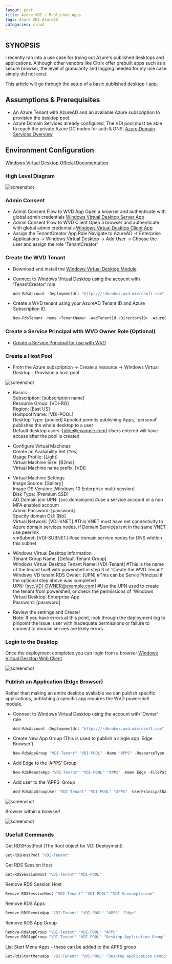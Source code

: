 ```yaml
---
layout: post
title: Azure VDI / Published Apps
tags: Azure VDI AzureAD
categories: cloud
---
```



## SYNOPSIS

I recently ran into a use case for trying out Azure's published desktops and applications. Although other vendors like Citrix offer prebuilt apps such as a secure browser, the level of granularity and logging needed for my use case simply did not exist.  

This article will go through the setup of a basic published desktop / app.

## Assumptions & Prerequisites

- An Azure Tenant with AzureAD and an avaliable Azure subscription to provision the desktop pool. 
- Azure Domain Services already configured, The VDI pool must be able to reach the private Azure DC nodes for auth & DNS. 
[Azure Domain Services Overview](https://docs.microsoft.com/en-us/azure/active-directory-domain-services/overview)

## Environment Configuration

[Windows Virtual Desktop Official Documentation](https://docs.microsoft.com/en-us/azure/virtual-desktop/tenant-setup-azure-active-directory)

### High Level Diagram

![screenshot](https://cloudchopshop.github.io/screenshots/VDI_Overview.png)

### Admin Consent

- Admin Consent Flow to WVD App
    Open a browser and authenticate with global admin credentials [Windows Virtual Desktop Server App](https://login.microsoftonline.com/common/adminconsent?client_id=5a0aa725-4958-4b0c-80a9-34562e23f3b7&redirect_uri=https%3A%2F%2Frdweb.wvd.microsoft.com%2FRDWeb%2FConsentCallback)
- Admin Consent Flow to WVD Client
    Open a browser and authenticate with global admin credentials [Windows Virtual Desktop Client App](https://login.microsoftonline.com/common/adminconsent?client_id=fa4345a4-a730-4230-84a8-7d9651b86739&redirect_uri=https%3A%2F%2Frdweb.wvd.microsoft.com%2FRDWeb%2FConsentCallback)
- Assign the TenantCreator App Role
    Navigate to AzureAD -> Enterprise Applications -> Windows Virtual Desktop  -> Add User -> Choose the user and assign the role 'TenantCreator'

### Create the WVD Tenant

- Download and install the [Windows Virtual Desktop Module](https://docs.microsoft.com/en-us/powershell/windows-virtual-desktop/overview/)

- Connect to Windows Virtual Desktop using the account with 'TenantCreator' role

    ```powershell
    Add-RdsAccount -DeploymentUrl "https://rdbroker.wvd.microsoft.com"
    ```
- Create a WVD tenant using your AzureAD Tenant ID and Azure Subscription ID. 

    ```powershell
    New-RdsTenant -Name <TenantName> -AadTenantId <DirectoryID> -AzureSubscriptionId <SubscriptionID>
    ```
### Create a Service Principal with WVD Owner Role (Optional)

- [Create a Service Principal for use with WVD](https://docs.microsoft.com/en-us/azure/virtual-desktop/create-service-principal-role-powershell)

### Create a Host Pool 

- From the Azure subscription -> Create a resource -> Windows Virtual Desktop - Provision a host pool

![screenshot](https://cloudchopshop.github.io/screenshots/WVD_CreatePool.png)

- Basics\
    Subscription:  [subscription name]\
    Resource Group: [VDI-RG]\
    Region: [East US]\
    Hostpool Name: [VDI-POOL]\
    Desktop Type: [pooled] #pooled permits publishing Apps, 'personal' publishes the whole desktop to a user\
    Default desktop users: [jdoe@example.com] Users entered will have access after the pool is created

- Configure Virtual Machines\
    Create an Avaliability Set [Yes]\
    Usage Profile: [Light]\
    Virtual Machine Size: [B2ms]\
    Virtual Machine name prefix: [VDI]

- Virtual Machine Settings\
    Image Source: [Gallery]\
    Image OS Version: [Windows 10 Enterprise multi-session]\
    Disk Type: [Premium SSD]\
    AD Domain join UPN: [svc.domainjoin] #use a service account or a non MFA enabled account\
    Admin Password: [password]\
    Specify domain OU: [No]\
    Virtual Network: [VDI-VNET] #This VNET must have net connectivity to Azure domain services nodes, if Domain Services isnt in the same VNET use peerlink\
    vmSubnet: [VDI-SUBNET] #use domain service nodes for DNS whithin this subnet

- Windows Virtual Desktop Information\
    Tenant Group Name: [Default Tenant Group]\
    Windows Virtual Desktop Tenant Name: [VDI-Tenant] #This is the name of the tenant built with powershell in step 3 of 'Create the WVD Tenant'\
    Windows VD tenant RDS Owner: [UPN] #This can be Servie Principal if the optional step above was completed\
    UPN: [svc.VDI-OWNER@example.com] #Use the UPN used to create the tenant from powershell, or check the permissions of 'Windows Virtual Desktop' Enterprise App\
    Password: [password]

- Review the settings and Create!\
    Note: If you have errors at this point, look through the deployment log to pinpoint the issue: user with inadequate permissions or failure to connect to domain servies are likely errors.


### Login to the Desktop

Once the deployment completes you can login from a browser [Windows Virtual Desktop Web Client](https://rdweb.wvd.microsoft.com/webclient/index.html)

![screenshot](https://cloudchopshop.github.io/screenshots/VDI_PortalDesktop.png)


### Publish an Application (Edge Browser)

Rather than making an entire desktop avaliable we can publish specific applications, publishing a specific app requires the WVD powershell module. 

- Connect to Windows Virtual Desktop using the account with 'Owner' role

    ```powershell
    Add-RdsAccount -DeploymentUrl "https://rdbroker.wvd.microsoft.com"
    ```
- Create New App Group (This is used to publish a single app 'Edge Browser')
    ```powershell
    New-RdsAppGroup "VDI-Tenant" "VDI-POOL" -Name "APPS" -ResourceType "RemoteApp" #where 'VDI-Tenant' and 'VDI-POOL' are the name of your WVD Tenant and pool name
    ```
- Add Edge to the 'APPS' Group
    ```powershell
    New-RdsRemoteApp "VDI-Tenant" "VDI-POOL" "APPS" -Name Edge -FilePath shell:Appsfolder\Microsoft.MicrosoftEdge_8wekyb3d8bbwe!MicrosoftEdge -IconPath C:\Windows\SystemApps\Microsoft.MicrosoftEdge_8wekyb3d8bbwe\MicrosoftEdge.exe
    ```
- Add user to the 'APPS' Group
    ```powershell
    Add-RdsAppGroupUser "VDI-Tenant" "VDI-POOL" "APPS" -UserPrincipalName "Jane_Doe@example.com" #use a differenent account than the one assigned to the desktop
    ```

![screenshot](https://cloudchopshop.github.io/screenshots/VDI_PortalEdge.png)


Browser within a browser!

![screenshot](https://cloudchopshop.github.io/screenshots/VDI_Edge.png)


### Usefull Commands

Get RDSHostPool (The Root object for VDI Deployment)
```powershell
Get-RDSHostPool "VDI-Tenant"
```
Get RDS Session Host
```powershell
Get-RDSSessionHost "VDI-Tenant" "VDI-POOL"
```
Remove RDS Session Host
```powershell
Remove-RDSSessionHost "VDI-Tenant" "VDI-POOL" "VDI-0.example.com"
```
Remove RDS Apps
```powershell
Remove-RDSRemoteApp "VDI-Tenant" "VDI-POOL" "APPS" "Edge"
```
Remove RDS App Group
```powershell
Remove-RdsAppGroup "VDI-Tenant" "VDI-POOL" "APPS"
Remove-RDSAppGroup "VDI-Tenant" "VDI-POOL" "Desktop Application Group"
```
List Start Menu Apps - these can be added to the APPS group
```powershell
Get-RdsStartMenuApp "VDI-Tenant" "VDI-POOL" "Desktop Application Group"
